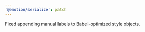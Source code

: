 ```yaml
---
'@emotion/serialize': patch
---
```


Fixed appending manual labels to Babel-optimized style objects.
